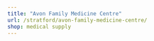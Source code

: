```yaml
---
title: "Avon Family Medicine Centre"
url: /stratford/avon-family-medicine-centre/
shop: medical supply
---
```

